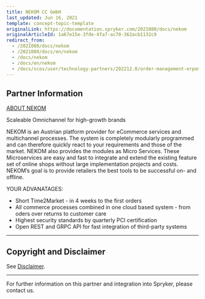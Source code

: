 ```yaml
---
title: NEKOM CC GmbH
last_updated: Jun 16, 2021
template: concept-topic-template
originalLink: https://documentation.spryker.com/2021080/docs/nekom
originalArticleId: 1a67e15e-3fde-4fa7-ac70-362acb1132c9
redirect_from:
  - /2021080/docs/nekom
  - /2021080/docs/en/nekom
  - /docs/nekom
  - /docs/en/nekom
  - /docs/scos/user/technology-partners/202212.0/order-management-erpoms/nekom-cc-gmbh.html
---
```


## Partner Information

[ABOUT NEKOM](https://www.nekom.com/)

Scaleable Omnichannel for high-growth brands

NEKOM is an Austrian platform provider for eCommerce services and multichannel processes. The system is completely modularly programmed and can therefore quickly react to your requirements and those of the market. NEKOM also provides the modules as Micro Services. These Microservices are easy and fast to integrate and extend the existing feature set of online shops without large implementation projects and costs. NEKOM’s goal is to provide retailers the best tools to be successful on- and offline.

YOUR ADVANATAGES:
* Short Time2Market - in 4 weeks to the first orders
* All commerce processes combined in one cloud based system - from oders over returns to customer care
* Highest security standards by quarterly PCI certification
* Open REST and GRPC API for fast integration of third-party systems

---

## Copyright and Disclaimer

See [Disclaimer](https://github.com/spryker/spryker-documentation).

---
For further information on this partner and integration into Spryker, please contact us.

<div class="hubspot-form js-hubspot-form" data-portal-id="2770802" data-form-id="163e11fb-e833-4638-86ae-a2ca4b929a41" id="hubspot-1"></div>
